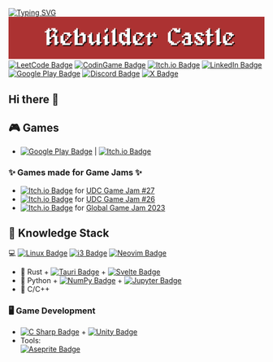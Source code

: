 [![Typing SVG](https://readme-typing-svg.demolab.com?font=Zen+Antique&pause=500&center=true&vCenter=true&random=false&width=1060&lines=Rebuilder+Project;Coming+Soon)](https://git.io/typing-svg)
[![Rebuilder Castle Banner](https://github.com/figo711/figo711/blob/main/imgs/rc-logo.png)](https://sairon711.itch.io/)
[![LeetCode Badge](https://img.shields.io/badge/LeetCode-FFA116?logo=leetcode&logoColor=fff&style=for-the-badge)](https://leetcode.com/figo711/)
[![CodinGame Badge](https://img.shields.io/badge/CodinGame-F2BB13?logo=codingame&logoColor=fff&style=for-the-badge)](https://www.codingame.com/profile/e4eada0db219a2c89a68c152c6b6a1180257233)
[![Itch.io Badge](https://img.shields.io/badge/Itch.io-FA5C5C?logo=itchdotio&logoColor=fff&style=for-the-badge)](https://sairon711.itch.io/)
[![LinkedIn Badge](https://img.shields.io/badge/LinkedIn-0A66C2?logo=linkedin&logoColor=fff&style=for-the-badge)](https://www.linkedin.com/in/maxim-panis/)
[![Google Play Badge](https://img.shields.io/badge/Eliz%20Studios-414141?logo=googleplay&logoColor=fff&style=for-the-badge)](https://play.google.com/store/apps/developer?id=Eliz+Studios)
[![Discord Badge](https://img.shields.io/badge/Discord-5865F2?logo=discord&logoColor=fff&style=for-the-badge)](https://discordapp.com/users/457850341149376513)
[![X Badge](https://img.shields.io/badge/%40sairon711-000?logo=x&logoColor=fff&style=for-the-badge)](https://x.com/sairon711)
## Hi there 👋

## 🎮 Games
- [![Google Play Badge](https://img.shields.io/badge/1D%20Maze-414141?logo=googleplay&logoColor=fff&style=plastic)](https://play.google.com/store/apps/details?id=com.ElizGameStudios.Maze1D&pli=1) | [![Itch.io Badge](https://img.shields.io/badge/1D%20Maze-FA5C5C?logo=itchdotio&logoColor=fff&style=plastic)](https://sairon711.itch.io/maze-1d)
### ✨ Games made for Game Jams ✨
- [![Itch.io Badge](https://img.shields.io/badge/Rebuilder%3A%20Cursed%20Samurai-FA5C5C?logo=itchdotio&logoColor=fff&style=plastic)](https://sairon711.itch.io/rebuilder-cursed-samurai) for [UDC Game Jam #27](https://itch.io/jam/udc-jam-27)
- [![Itch.io Badge](https://img.shields.io/badge/Custom%20Room-FA5C5C?logo=itchdotio&logoColor=fff&style=plastic)](https://sairon711.itch.io/custom-room) for [UDC Game Jam #26](https://itch.io/jam/udc-jam-26)
- [![Itch.io Badge](https://img.shields.io/badge/Crime%20Roots-FA5C5C?logo=itchdotio&logoColor=fff&style=plastic)](https://sairon711.itch.io/crime-roots) for [Global Game Jam 2023](https://v3.globalgamejam.org/2023/games)

## 🧠 Knowledge Stack
💻 [![Linux Badge](https://img.shields.io/badge/Linux-FCC624?logo=linux&logoColor=000&style=plastic)](https://www.debian.org/)
[![i3 Badge](https://img.shields.io/badge/i3-52C0FF?logo=i3&logoColor=fff&style=plastic)](https://i3wm.org/)
[![Neovim Badge](https://img.shields.io/badge/LunarVim-BB9AF7?logo=neovim&logoColor=fff&style=plastic)](https://www.lunarvim.org/)
- 🦀 Rust + [![Tauri Badge](https://img.shields.io/badge/Tauri-24C8D8?logo=tauri&logoColor=fff&style=plastic)](https://tauri.app/) + [![Svelte Badge](https://img.shields.io/badge/Svelte-FF3E00?logo=svelte&logoColor=fff&style=plastic)](https://svelte.dev/)
- 🐍 Python + [![NumPy Badge](https://img.shields.io/badge/NumPy-013243?logo=numpy&logoColor=fff&style=plastic)](https://numpy.org/) + [![Jupyter Badge](https://img.shields.io/badge/Jupyter-F37626?logo=jupyter&logoColor=fff&style=plastic)](https://jupyter.org/)
- 🚀 C/C++

### 🖥️ Game Development
- [![C Sharp Badge](https://img.shields.io/badge/C%20Sharp-512BD4?logo=csharp&logoColor=fff&style=plastic)](https://dotnet.microsoft.com/en-us/languages/csharp) + [![Unity Badge](https://img.shields.io/badge/Unity-000?logo=unity&logoColor=fff&style=plastic)](https://unity.com)
- Tools:  
  [![Aseprite Badge](https://img.shields.io/badge/Aseprite-7D929E?logo=aseprite&logoColor=fff&style=plastic)](https://www.aseprite.org/)

<!--
**figo711/figo711** is a ✨ _special_ ✨ repository because its `README.md` (this file) appears on your GitHub profile.

Here are some ideas to get you started:

- 🔭 I’m currently working on ...
- 🌱 I’m currently learning ...
- 👯 I’m looking to collaborate on ...
- 🤔 I’m looking for help with ...
- 💬 Ask me about ...
- 📫 How to reach me: ...
- 😄 Pronouns: ...
- ⚡ Fun fact: ...
-->
